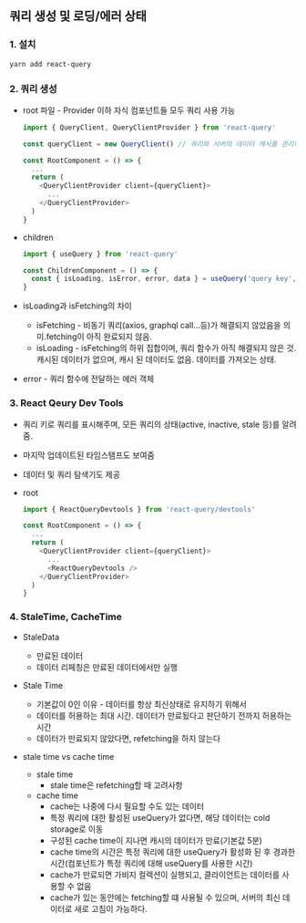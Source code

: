 ## 쿼리 생성 및 로딩/에러 상태
### 1. 설치
  ```
  yarn add react-query
  ```

### 2. 쿼리 생성
* root 파일 - Provider 이하 자식 컴포넌트들 모두 쿼리 사용 가능
  ```js
  import { QueryClient, QueryClientProvider } from 'react-query'

  const queryClient = new QueryClient() // 쿼리와 서버의 데이터 캐시를 관리하는 클라이언트

  const RootComponent = () => {
    ...
    return (
      <QueryClientProvider client={queryClient}>
        ...
      </QueryClientProvider>
    )
  }
  ```

* children
  ```js
  import { useQuery } from 'react-query'

  const ChildrenComponent = () => {
    const { isLoading, isError, error, data } = useQuery('query key', async funcion, query options)
  }
  ```

* isLoading과 isFetching의 차이
  * isFetching - 비동기 쿼리(axios, graphql call...등)가 해결되지 않았음을 의미.fetching이 아직 완료되지 않음.
  * isLoading - isFetching의 하위 집합이며, 쿼리 함수가 아직 해결되지 않은 것. 캐시된 데이터가 없으며, 캐시 된 데이터도 없음. 데이터를 가져오는 상태.

* error - 쿼리 함수에 전달하는 에러 객체

### 3. React Qeury Dev Tools
* 쿼리 키로 쿼리를 표시해주며, 모든 쿼리의 상태(active, inactive, stale 등)를 알려 줌.
* 마지막 업데이트된 타임스탬프도 보여줌
* 데이터 및 쿼리 탐색기도 제공

* root
  ```js
  import { ReactQueryDevtools } from 'react-query/devtools'

  const RootComponent = () => {
    ...
    return (
      <QueryClientProvider client={queryClient}>
        ...
        <ReactQueryDevtools />
      </QueryClientProvider>
    )
  }
  ```

### 4. StaleTime, CacheTime
* StaleData
  * 만료된 데이터
  * 데이터 리페칭은 만료된 데이터에서만 실행

* Stale Time
  * 기본값이 0인 이유 - 데이터를 항상 최신상태로 유지하기 위해서
  * 데이터를 허용하는 최대 시간. 데이터가 만료됬다고 판단하기 전까지 허용하는 시간
  * 데이터가 만료되지 않았다면, refetching을 하지 않는다

* stale time vs cache time
  * stale time
    * stale time은 refetching할 때 고려사항
  * cache time
    * cache는 나중에 다시 필요할 수도 있는 데이터
    * 특정 쿼리에 대한 활성된 useQuery가 없다면, 해당 데이터는 cold storage로 이동
    * 구성된 cache time이 지나면 캐시의 데이터가 만료(기본값 5분)
    * cache time의 시간은 특정 쿼리에 대한 useQuery가 활성화 된 후 경과한 시간(컴포넌트가 특정 쿼리에 대해 useQuery를 사용한 시간)
    * cache가 만료되면 가비지 컬렉션이 실행되고, 클라이언트는 데이터를 사용할 수 없음
    * cache가 있는 동안에는 fetching할 떄 사용될 수 있으며, 서버의 최신 데이터로 새로 고침이 가능하다.
   